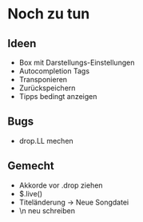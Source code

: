 # Noch zu tun


## Ideen

* Box mit Darstellungs-Einstellungen
* Autocompletion Tags
* Transponieren
* Zurückspeichern
* Tipps bedingt anzeigen

## Bugs

* drop.LL mechen

## Gemecht

* Akkorde vor .drop ziehen
* $.live()
* Titeländerung -> Neue Songdatei
* \n neu schreiben